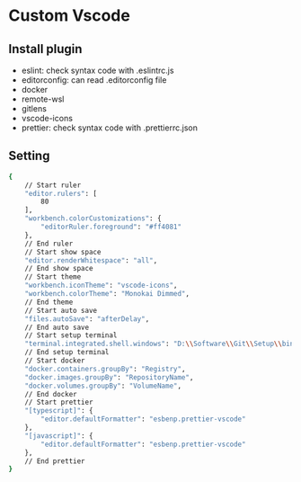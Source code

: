 # Custom Vscode

## Install plugin
- eslint: check syntax code with .eslintrc.js
- editorconfig: can read .editorconfig file
- docker
- remote-wsl
- gitlens
- vscode-icons
- prettier: check syntax code with .prettierrc.json

## Setting

```bash
{
    // Start ruler
    "editor.rulers": [
        80
    ],
    "workbench.colorCustomizations": {
        "editorRuler.foreground": "#ff4081"
    },
    // End ruler
    // Start show space
    "editor.renderWhitespace": "all",
    // End show space
    // Start theme
    "workbench.iconTheme": "vscode-icons",
    "workbench.colorTheme": "Monokai Dimmed",
    // End theme
    // Start auto save
    "files.autoSave": "afterDelay",
    // End auto save
    // Start setup terminal
    "terminal.integrated.shell.windows": "D:\\Software\\Git\\Setup\\bin\\bash.exe",
    // End setup terminal
    // Start docker
    "docker.containers.groupBy": "Registry",
    "docker.images.groupBy": "RepositoryName",
    "docker.volumes.groupBy": "VolumeName",
    // End docker
    // Start prettier
    "[typescript]": {
        "editor.defaultFormatter": "esbenp.prettier-vscode"
    },
    "[javascript]": {
        "editor.defaultFormatter": "esbenp.prettier-vscode"
    },
    // End prettier
}
```
